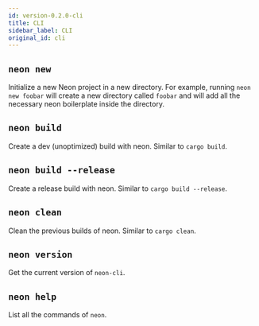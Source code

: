 ```yaml
---
id: version-0.2.0-cli
title: CLI
sidebar_label: CLI
original_id: cli
---
```


## `neon new`

Initialize a new Neon project in a new directory. For example, running `neon new foobar` will create a new directory called `foobar` and will add all the necessary neon boilerplate inside the directory.

## `neon build`

Create a dev (unoptimized) build with neon. Similar to `cargo build`.

## `neon build --release`

Create a release build with neon. Similar to `cargo build --release`.

## `neon clean`

Clean the previous builds of neon. Similar to `cargo clean`.

## `neon version`

Get the current version of `neon-cli`.

## `neon help`

List all the commands of `neon`.
